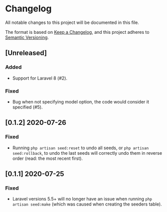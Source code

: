 # Changelog

All notable changes to this project will be documented in this file.

The format is based on [Keep a Changelog](https://keepachangelog.com/en/1.0.0/),
and this project adheres to [Semantic Versioning](https://semver.org/spec/v2.0.0.html).

## [Unreleased]

### Added

- Support for Laravel 8 (#2).

### Fixed

- Bug when not specifying model option, the code would consider it specified (#5).

## [0.1.2] 2020-07-26

### Fixed

- Running `php artisan seed:reset` to undo all seeds, or `php artisan seed:rollback`, to undo the last seeds will correctly undo them in reverse order (read: the most recent first).

## [0.1.1] 2020-07-25

### Fixed

- Laravel versions 5.5+ will no longer have an issue when running `php artisan seed:make` (which was caused when creating the seeders table).
